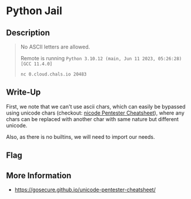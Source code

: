# Python Jail

## Description

> No ASCII letters are allowed.
> 
> Remote is running `Python 3.10.12 (main, Jun 11 2023, 05:26:28) [GCC 11.4.0]`
>
> `nc 0.cloud.chals.io 20483`

## Write-Up

First, we note that we can't use ascii chars, which can easily be bypassed using unicode chars (checkout: [nicode Pentester Cheatsheet](https://gosecure.github.io/unicode-pentester-cheatsheet/)), where any chars can be replaced with another char with same nature but different unicode.

Also, as there is no builtins, we will need to import our needs.


## Flag



## More Information

- https://gosecure.github.io/unicode-pentester-cheatsheet/
